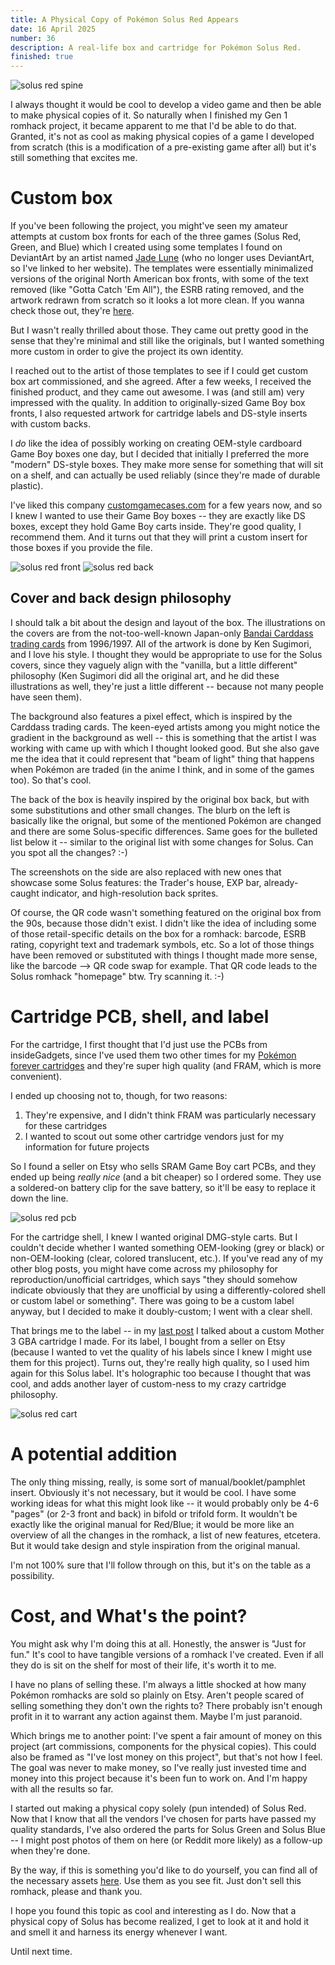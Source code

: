 ```yaml
---
title: A Physical Copy of Pokémon Solus Red Appears
date: 16 April 2025
number: 36
description: A real-life box and cartridge for Pokémon Solus Red.
finished: true
---
```


![solus red spine](../assets/images/physical-solus/solus-red-spine.jpeg "solus red spine")

I always thought it would be cool to develop a video game and then be able to make physical copies of it. So naturally when I finished my Gen 1 romhack project, it became apparent to me that I'd be able to do that. Granted, it's not as cool as making physical copies of a game I developed from scratch (this is a modification of a pre-existing game after all) but it's still something that excites me.

# Custom box

If you've been following the project, you might've seen my amateur attempts at custom box fronts for each of the three games (Solus Red, Green, and Blue) which I created using some templates I found on DeviantArt by an artist named [Jade Lune](https://systemrift.com/) (who no longer uses DeviantArt, so I've linked to her website). The templates were essentially minimalized versions of the original North American box fronts, with some of the text removed (like "Gotta Catch 'Em All"), the ESRB rating removed, and the artwork redrawn from scratch so it looks a lot more clean. If you wanna check those out, they're [here](https://github.com/Dechrissen/poke-solus-rgb/tree/master/physical/old).

But I wasn't really thrilled about those. They came out pretty good in the sense that they're minimal and still like the originals, but I wanted something more custom in order to give the project its own identity.

I reached out to the artist of those templates to see if I could get custom box art commissioned, and she agreed. After a few weeks, I received the finished product, and they came out awesome. I was (and still am) very impressed with the quality. In addition to originally-sized Game Boy box fronts, I also requested artwork for cartridge labels and DS-style inserts with custom backs.

I _do_ like the idea of possibly working on creating OEM-style cardboard Game Boy boxes one day, but I decided that initially I preferred the more "modern" DS-style boxes. They make more sense for something that will sit on a shelf, and can actually be used reliably (since they're made of durable plastic).

I've liked this company [customgamecases.com](https://www.customgamecases.com/) for a few years now, and so I knew I wanted to use their Game Boy boxes -- they are exactly like DS boxes, except they hold Game Boy carts inside. They're good quality, I recommend them. And it turns out that they will print a custom insert for those boxes if you provide the file.

![solus red front](../assets/images/physical-solus/solus-red-front.jpeg "solus red front")
![solus red back](../assets/images/physical-solus/solus-red-back.jpeg "solus red back")

## Cover and back design philosophy

I should talk a bit about the design and layout of the box. The illustrations on the covers are from the not-too-well-known Japan-only [Bandai Carddass trading cards](https://m.bulbapedia.bulbagarden.net/wiki/Pocket_Monsters_Carddass_Trading_Cards) from 1996/1997. All of the artwork is done by Ken Sugimori, and I love his style. I thought they would be appropriate to use for the Solus covers, since they vaguely align with the "vanilla, but a little different" philosophy (Ken Sugimori did all the original art, and he did these illustrations as well, they're just a little different -- because not many people have seen them).

The background also features a pixel effect, which is inspired by the Carddass trading cards. The keen-eyed artists among you might notice the gradient in the background as well -- this is something that the artist I was working with came up with which I thought looked good. But she also gave me the idea that it could represent that "beam of light" thing that happens when Pokémon are traded (in the anime I think, and in some of the games too). So that's cool.

The back of the box is heavily inspired by the original box back, but with some substitutions and other small changes. The blurb on the left is basically like the orignal, but some of the mentioned Pokémon are changed and there are some Solus-specific differences. Same goes for the bulleted list below it -- similar to the original list with some changes for Solus. Can you spot all the changes? :-)

The screenshots on the side are also replaced with new ones that showcase some Solus features: the Trader's house, EXP bar, already-caught indicator, and high-resolution back sprites.

Of course, the QR code wasn't something featured on the original box from the 90s, because those didn't exist. I didn't like the idea of including some of those retail-specific details on the box for a romhack: barcode, ESRB rating, copyright text and trademark symbols, etc. So a lot of those things have been removed or substituted with things I thought made more sense, like the barcode --> QR code swap for example. That QR code leads to the Solus romhack "homepage" btw. Try scanning it. :-)

# Cartridge PCB, shell, and label

For the cartridge, I first thought that I'd just use the PCBs from insideGadgets, since I've used them two other times for my [Pokémon forever cartridges](https://www.derekandersen.net/blog/pokemon-forever-cartridges) and they're super high quality (and FRAM, which is more convenient).

I ended up choosing not to, though, for two reasons:
1. They're expensive, and I didn't think FRAM was particularly necessary for these cartridges
2. I wanted to scout out some other cartridge vendors just for my information for future projects

So I found a seller on Etsy who sells SRAM Game Boy cart PCBs, and they ended up being _really nice_ (and a bit cheaper) so I ordered some. They use a soldered-on battery clip for the save battery, so it'll be easy to replace it down the line.

![solus red pcb](../assets/images/physical-solus/solus-red-pcb.jpeg "solus red pcb")

For the cartridge shell, I knew I wanted original DMG-style carts. But I couldn't decide whether I wanted something OEM-looking (grey or black) or non-OEM-looking (clear, colored translucent, etc.). If you've read any of my other blog posts, you might have come across my philosophy for reproduction/unofficial cartridges, which says "they should somehow indicate obviously that they are unofficial by using a differently-colored shell or custom label or something". There was going to be a custom label anyway, but I decided to make it doubly-custom; I went with a clear shell.

That brings me to the label -- in my [last post](https://www.derekandersen.net/blog/mother-3-cartridge) I talked about a custom Mother 3 GBA cartridge I made. For its label, I bought from a seller on Etsy (because I wanted to vet the quality of his labels since I knew I might use them for this project). Turns out, they're really high quality, so I used him again for this Solus label. It's holographic too because I thought that was cool, and adds another layer of custom-ness to my crazy cartridge philosophy.

![solus red cart](../assets/images/physical-solus/solus-red-cart.jpeg "solus red cart")

# A potential addition

The only thing missing, really, is some sort of manual/booklet/pamphlet insert. Obviously it's not necessary, but it would be cool. I have some working ideas for what this might look like -- it would probably only be 4-6 "pages" (or 2-3 front and back) in bifold or trifold form. It wouldn't be exactly like the original manual for Red/Blue; it would be more like an overview of all the changes in the romhack, a list of new features, etcetera. But it would take design and style inspiration from the original manual.

I'm not 100% sure that I'll follow through on this, but it's on the table as a possibility.

# Cost, and What's the point?

You might ask why I'm doing this at all. Honestly, the answer is "Just for fun." It's cool to have tangible versions of a romhack I've created. Even if all they do is sit on the shelf for most of their life, it's worth it to me.

I have no plans of selling these. I'm always a little shocked at how many Pokémon romhacks are sold so plainly on Etsy. Aren't people scared of selling something they don't own the rights to? There probably isn't enough profit in it to warrant any action against them. Maybe I'm just paranoid.

Which brings me to another point: I've spent a fair amount of money on this project (art commissions, components for the physical copies). This could also be framed as "I've lost money on this project", but that's not how I feel. The goal was never to make money, so I've really just invested time and money into this project because it's been fun to work on. And I'm happy with all the results so far.

I started out making a physical copy solely (pun intended) of Solus Red. Now that I know that all the vendors I've chosen for parts have passed my quality standards, I've also ordered the parts for Solus Green and Solus Blue -- I might post photos of them on here (or Reddit more likely) as a follow-up when they're done.

By the way, if this is something you'd like to do yourself, you can find all of the necessary assets [here](https://github.com/Dechrissen/poke-solus-rgb/blob/master/physical). Use them as you see fit. Just don't sell this romhack, please and thank you.

I hope you found this topic as cool and interesting as I do. Now that a physical copy of Solus has become realized, I get to look at it and hold it and smell it and harness its energy whenever I want.

Until next time.